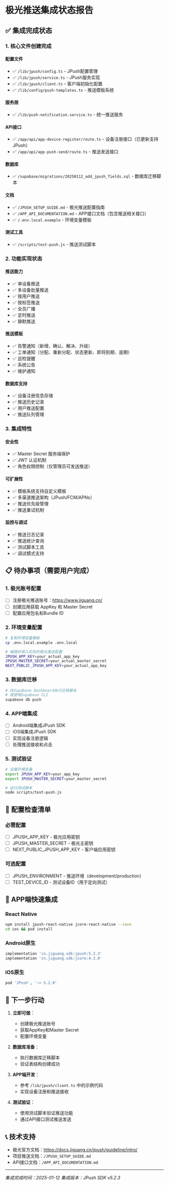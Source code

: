 # 极光推送集成状态报告

## ✅ 集成完成状态

### 1. 核心文件创建完成

#### 配置文件
- ✅ `/lib/jpush/config.ts` - JPush配置管理
- ✅ `/lib/jpush/service.ts` - JPush服务实现
- ✅ `/lib/jpush/client.ts` - 客户端初始化配置
- ✅ `/lib/config/push-templates.ts` - 推送模板系统

#### 服务层
- ✅ `/lib/push-notification.service.ts` - 统一推送服务

#### API接口
- ✅ `/app/api/app-device-register/route.ts` - 设备注册接口（已更新支持JPush）
- ✅ `/app/api/app-push-send/route.ts` - 推送发送接口

#### 数据库
- ✅ `/supabase/migrations/20250112_add_jpush_fields.sql` - 数据库迁移脚本

#### 文档
- ✅ `/JPUSH_SETUP_GUIDE.md` - 极光推送配置指南
- ✅ `/APP_API_DOCUMENTATION.md` - APP接口文档（包含推送相关接口）
- ✅ `/.env.local.example` - 环境变量模板

#### 测试工具
- ✅ `/scripts/test-push.js` - 推送测试脚本

### 2. 功能实现状态

#### 推送能力
- ✅ 单设备推送
- ✅ 多设备批量推送
- ✅ 按用户推送
- ✅ 按标签推送
- ✅ 全员广播
- ✅ 定时推送
- ✅ 静默推送

#### 推送模板
- ✅ 告警通知（新增、确认、解决、升级）
- ✅ 工单通知（分配、重新分配、状态更新、即将到期、逾期）
- ✅ 巡检提醒
- ✅ 系统公告
- ✅ 维护通知

#### 数据库支持
- ✅ 设备注册信息存储
- ✅ 推送历史记录
- ✅ 用户推送配置
- ✅ 推送队列管理

### 3. 集成特性

#### 安全性
- ✅ Master Secret 服务端保护
- ✅ JWT 认证机制
- ✅ 角色权限控制（仅管理员可发送推送）

#### 可扩展性
- ✅ 模板系统支持自定义模板
- ✅ 多渠道推送架构（JPush/FCM/APNs）
- ✅ 推送优先级管理
- ✅ 推送重试机制

#### 监控与调试
- ✅ 推送日志记录
- ✅ 推送统计查询
- ✅ 测试脚本工具
- ✅ 调试模式支持

## 📋 待办事项（需要用户完成）

### 1. 极光账号配置
- [ ] 注册极光推送账号：https://www.jiguang.cn/
- [ ] 创建应用获取 AppKey 和 Master Secret
- [ ] 配置应用包名和Bundle ID

### 2. 环境变量配置
```bash
# 复制环境变量模板
cp .env.local.example .env.local

# 编辑并填入实际的极光推送配置
JPUSH_APP_KEY=your_actual_app_key
JPUSH_MASTER_SECRET=your_actual_master_secret
NEXT_PUBLIC_JPUSH_APP_KEY=your_actual_app_key
```

### 3. 数据库迁移
```bash
# 在Supabase Dashboard执行迁移脚本
# 或使用Supabase CLI
supabase db push
```

### 4. APP端集成
- [ ] Android端集成JPush SDK
- [ ] iOS端集成JPush SDK  
- [ ] 实现设备注册逻辑
- [ ] 处理推送接收和点击

### 5. 测试验证
```bash
# 设置环境变量
export JPUSH_APP_KEY=your_app_key
export JPUSH_MASTER_SECRET=your_master_secret

# 运行测试脚本
node scripts/test-push.js
```

## 🔧 配置检查清单

### 必需配置
- [ ] JPUSH_APP_KEY - 极光应用密钥
- [ ] JPUSH_MASTER_SECRET - 极光主密钥
- [ ] NEXT_PUBLIC_JPUSH_APP_KEY - 客户端应用密钥

### 可选配置
- [ ] JPUSH_ENVIRONMENT - 推送环境（development/production）
- [ ] TEST_DEVICE_ID - 测试设备ID（用于定向测试）

## 📱 APP端快速集成

### React Native
```bash
npm install jpush-react-native jcore-react-native --save
cd ios && pod install
```

### Android原生
```gradle
implementation 'cn.jiguang.sdk:jpush:5.2.3'
implementation 'cn.jiguang.sdk:jcore:4.3.0'
```

### iOS原生
```ruby
pod 'JPush', '~> 5.2.0'
```

## 🚀 下一步行动

1. **立即可做**：
   - 创建极光推送账号
   - 获取AppKey和Master Secret
   - 配置环境变量

2. **数据库准备**：
   - 执行数据库迁移脚本
   - 验证表结构创建成功

3. **APP端开发**：
   - 参考 `/lib/jpush/client.ts` 中的示例代码
   - 实现设备注册和推送接收

4. **测试验证**：
   - 使用测试脚本验证推送功能
   - 通过API接口测试推送发送

## 📞 技术支持

- 极光官方文档：https://docs.jiguang.cn/jpush/guideline/intro/
- 项目推送文档：`/JPUSH_SETUP_GUIDE.md`
- API接口文档：`/APP_API_DOCUMENTATION.md`

---

*集成完成时间：2025-01-12*
*集成版本：JPush SDK v5.2.3*